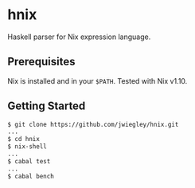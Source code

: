 # hnix

Haskell parser for Nix expression language.

## Prerequisites

Nix is installed and in your `$PATH`.
Tested with Nix v1.10.

## Getting Started

```bash
$ git clone https://github.com/jwiegley/hnix.git
...
$ cd hnix
$ nix-shell
...
$ cabal test
...
$ cabal bench
```


